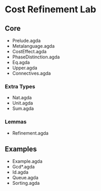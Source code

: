 # Cost Refinement Lab

## Core
- Prelude.agda
- Metalanguage.agda
- CostEffect.agda
- PhaseDistinction.agda
- Eq.agda
- Upper.agda
- Connectives.agda

### Extra Types

- Nat.agda
- Unit.agda
- Sum.agda

### Lemmas

- Refinement.agda

## Examples
- Example.agda
- Gcd*.agda
- Id.agda
- Queue.agda
- Sorting.agda

